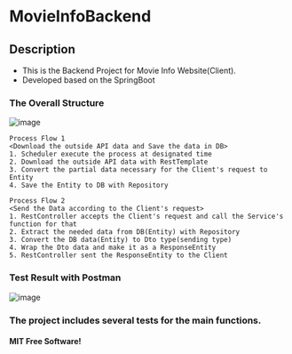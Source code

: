 # MovieInfoBackend

## Description
* This is the Backend Project for Movie Info Website(Client).
* Developed based on the SpringBoot

### The Overall Structure
![image](https://user-images.githubusercontent.com/58356151/177513596-0ec3f166-af33-40e0-9483-ccdffb428e26.png)

```
Process Flow 1
<Download the outside API data and Save the data in DB>
1. Scheduler execute the process at designated time
2. Download the outside API data with RestTemplate
3. Convert the partial data necessary for the Client's request to Entity
4. Save the Entity to DB with Repository
```

```
Process Flow 2
<Send the Data according to the Client's request>
1. RestController accepts the Client's request and call the Service's function for that
2. Extract the needed data from DB(Entity) with Repository
3. Convert the DB data(Entity) to Dto type(sending type)
4. Wrap the Dto data and make it as a ResponseEntity
5. RestController sent the ResponseEntity to the Client
```

### Test Result with Postman
![image](https://user-images.githubusercontent.com/58356151/177515698-362e6a98-ebca-41fd-b0cf-ce2137b9c904.png)

### The project includes several tests for the main functions.

#### MIT Free Software!
